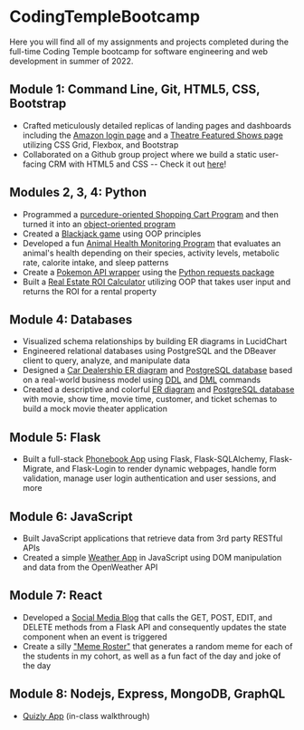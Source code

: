 # CodingTempleBootcamp
Here you will find all of my assignments and projects completed during the full-time Coding Temple bootcamp for software engineering and web development in summer of 2022.

## Module 1: Command Line, Git, HTML5, CSS, Bootstrap
- Crafted meticulously detailed replicas of landing pages and dashboards including the [Amazon login page](https://nimble-choux-fe16d1.netlify.app/) and a [Theatre Featured Shows page](https://musical-kitsune-40b761.netlify.app/) utilizing CSS Grid, Flexbox, and Bootstrap
- Collaborated on a Github group project where we build a static user-facing CRM with HTML5 and CSS -- Check it out [here](https://schererjulie.github.io/ReplicaCRM/)!

## Modules 2, 3, 4: Python
- Programmed a [purcedure-oriented Shopping Cart Program](https://github.com/schererjulie/CodingTempleBootcamp/blob/main/python1/shopping_cart/shopping_cart_program.ipynb) and then turned it into an [object-oriented program](https://github.com/schererjulie/CodingTempleBootcamp/blob/main/python2/cart_class/cart.ipynb)
- Created a [Blackjack game](https://github.com/schererjulie/CodingTempleBootcamp/blob/main/python2/blackjack_game/Blackjack.ipynb) using OOP principles
- Developed a fun [Animal Health Monitoring Program](https://github.com/schererjulie/CodingTempleBootcamp/blob/main/python2/animal_class/animal.ipynb) that evaluates an animal's health depending on their species, activity levels, metabolic rate, calorite intake, and sleep patterns
- Create a [Pokemon API wrapper](https://github.com/schererjulie/CodingTempleBootcamp/blob/main/python2/python_api/pokemon.ipynb) using the [Python requests package](https://pypi.org/project/requests/)
- Built a [Real Estate ROI Calculator](https://github.com/schererjulie/CodingTempleBootcamp/blob/main/python3/return_on_investment/roi-calculator.py) utilizing OOP that takes user input and returns the ROI for a rental property


## Module 4: Databases
- Visualized schema relationships by building ER diagrams in LucidChart
- Engineered relational databases using PostgreSQL and the DBeaver client to query, analyze, and manipulate data
- Designed a [Car Dealership ER diagram](https://github.com/schererjulie/CodingTempleBootcamp/blob/main/sql/sql_project/car_dealership_ERD.pdf) and [PostgreSQL database](https://github.com/schererjulie/CodingTempleBootcamp/blob/main/sql/sql_project) based on a real-world business model using [DDL](https://github.com/schererjulie/CodingTempleBootcamp/blob/main/sql/sql_project/define_ddl_statements.sql) and [DML](https://github.com/schererjulie/CodingTempleBootcamp/blob/main/sql/sql_project/manip_dml_statements.sql) commands
- Created a descriptive and colorful [ER diagram](https://github.com/schererjulie/CodingTempleBootcamp/blob/main/sql/movie_theater/mod2-movie_theater_ERD.pdf) and [PostgreSQL database](https://github.com/schererjulie/CodingTempleBootcamp/blob/main/sql/movie_theater/mod2-movie_theater.sql) with movie, show time, movie time, customer, and ticket schemas to build a mock movie theater application

## Module 5: Flask
- Built a full-stack [Phonebook App](https://flask-fullstack-phonebook-app.glitch.me) using Flask, Flask-SQLAlchemy, Flask-Migrate, and Flask-Login to render dynamic webpages, handle form validation, manage user login authentication and user sessions, and more


## Module 6: JavaScript
- Built JavaScript applications that retrieve data from 3rd party RESTful APIs
- Created a simple [Weather App](https://admirable-biscuit-5a7908.netlify.app/) in JavaScript using DOM manipulation and data from the OpenWeather API


## Module 7: React
- Developed a [Social Media Blog](https://github.com/schererjulie/ReactSocialMediaBlog) that calls the GET, POST, EDIT, and DELETE methods from a Flask API and consequently updates the state component when an event is triggered
- Create a silly ["Meme Roster"](https://effortless-rolypoly-47fd5a.netlify.app/) that generates a random meme for each of the students in my cohort, as well as a fun fact of the day and joke of the day


## Module 8: Nodejs, Express, MongoDB, GraphQL
- [Quizly App](https://github.com/schererjulie/CodingTempleBootcamp/tree/main/nodejs-express/quizly_express_app) (in-class walkthrough)